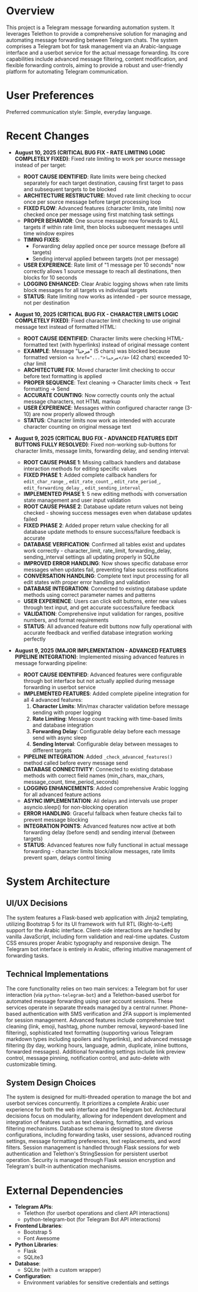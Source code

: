 # Overview

This project is a Telegram message forwarding automation system. It leverages Telethon to provide a comprehensive solution for managing and automating message forwarding between Telegram chats. The system comprises a Telegram bot for task management via an Arabic-language interface and a userbot service for the actual message forwarding. Its core capabilities include advanced message filtering, content modification, and flexible forwarding controls, aiming to provide a robust and user-friendly platform for automating Telegram communication.

# User Preferences

Preferred communication style: Simple, everyday language.

# Recent Changes

- **August 10, 2025 (CRITICAL BUG FIX - RATE LIMITING LOGIC COMPLETELY FIXED)**: Fixed rate limiting to work per source message instead of per target:
  - **ROOT CAUSE IDENTIFIED**: Rate limits were being checked separately for each target destination, causing first target to pass and subsequent targets to be blocked
  - **ARCHITECTURE RESTRUCTURE**: Moved rate limit checking to occur once per source message before target processing loop
  - **FIXED FLOW**: Advanced features (character limits, rate limits) now checked once per message using first matching task settings
  - **PROPER BEHAVIOR**: One source message now forwards to ALL targets if within rate limit, then blocks subsequent messages until time window expires
  - **TIMING FIXES**: 
    - Forwarding delay applied once per source message (before all targets)
    - Sending interval applied between targets (not per message)
  - **USER EXPERIENCE**: Rate limit of "1 message per 10 seconds" now correctly allows 1 source message to reach all destinations, then blocks for 10 seconds
  - **LOGGING ENHANCED**: Clear Arabic logging shows when rate limits block messages for all targets vs individual targets
  - **STATUS**: Rate limiting now works as intended - per source message, not per destination

- **August 10, 2025 (CRITICAL BUG FIX - CHARACTER LIMITS LOGIC COMPLETELY FIXED)**: Fixed character limit checking to use original message text instead of formatted HTML:
  - **ROOT CAUSE IDENTIFIED**: Character limits were checking HTML-formatted text (with hyperlinks) instead of original message content
  - **EXAMPLE**: Message "مرحبا" (5 chars) was blocked because formatted version `<a href="...">مرحبا</a>` (42 chars) exceeded 10-char limit
  - **ARCHITECTURE FIX**: Moved character limit checking to occur before text formatting is applied
  - **PROPER SEQUENCE**: Text cleaning → Character limits check → Text formatting → Send
  - **ACCURATE COUNTING**: Now correctly counts only the actual message characters, not HTML markup
  - **USER EXPERIENCE**: Messages within configured character range (3-10) are now properly allowed through
  - **STATUS**: Character limits now work as intended with accurate character counting on original message text

- **August 9, 2025 (CRITICAL BUG FIX - ADVANCED FEATURES EDIT BUTTONS FULLY RESOLVED)**: Fixed non-working sub-buttons for character limits, message limits, forwarding delay, and sending interval:
  - **ROOT CAUSE PHASE 1**: Missing callback handlers and database interaction methods for editing specific values
  - **FIXED PHASE 1**: Added complete callback handlers for `edit_char_range_`, `edit_rate_count_`, `edit_rate_period_`, `edit_forwarding_delay_`, `edit_sending_interval_`
  - **IMPLEMENTED PHASE 1**: 5 new editing methods with conversation state management and user input validation
  - **ROOT CAUSE PHASE 2**: Database update return values not being checked - showing success messages even when database updates failed
  - **FIXED PHASE 2**: Added proper return value checking for all database update methods to ensure success/failure feedback is accurate
  - **DATABASE VERIFICATION**: Confirmed all tables exist and updates work correctly - character_limit, rate_limit, forwarding_delay, sending_interval settings all updating properly in SQLite
  - **IMPROVED ERROR HANDLING**: Now shows specific database error messages when updates fail, preventing false success notifications
  - **CONVERSATION HANDLING**: Complete text input processing for all edit states with proper error handling and validation
  - **DATABASE INTEGRATION**: Connected to existing database update methods using correct parameter names and patterns
  - **USER EXPERIENCE**: Users can click edit buttons, enter new values through text input, and get accurate success/failure feedback
  - **VALIDATION**: Comprehensive input validation for ranges, positive numbers, and format requirements
  - **STATUS**: All advanced feature edit buttons now fully operational with accurate feedback and verified database integration working perfectly

- **August 9, 2025 (MAJOR IMPLEMENTATION - ADVANCED FEATURES PIPELINE INTEGRATION)**: Implemented missing advanced features in message forwarding pipeline:
  - **ROOT CAUSE IDENTIFIED**: Advanced features were configurable through bot interface but not actually applied during message forwarding in userbot service
  - **IMPLEMENTED FEATURES**: Added complete pipeline integration for all 4 advanced features:
    1. **Character Limits**: Min/max character validation before message sending with proper logging
    2. **Rate Limiting**: Message count tracking with time-based limits and database integration
    3. **Forwarding Delay**: Configurable delay before each message send with async sleep
    4. **Sending Interval**: Configurable delay between messages to different targets
  - **PIPELINE INTEGRATION**: Added `_check_advanced_features()` method called before every message send
  - **DATABASE CONNECTIVITY**: Connected to existing database methods with correct field names (min_chars, max_chars, message_count, time_period_seconds)
  - **LOGGING ENHANCEMENTS**: Added comprehensive Arabic logging for all advanced feature actions
  - **ASYNC IMPLEMENTATION**: All delays and intervals use proper asyncio.sleep() for non-blocking operation
  - **ERROR HANDLING**: Graceful fallback when feature checks fail to prevent message blocking
  - **INTEGRATION POINTS**: Advanced features now active at both forwarding delay (before send) and sending interval (between targets)
  - **STATUS**: Advanced features now fully functional in actual message forwarding - character limits block/allow messages, rate limits prevent spam, delays control timing

# System Architecture

## UI/UX Decisions
The system features a Flask-based web application with Jinja2 templating, utilizing Bootstrap 5 for its UI framework with full RTL (Right-to-Left) support for the Arabic interface. Client-side interactions are handled by vanilla JavaScript, including form validation and real-time updates. Custom CSS ensures proper Arabic typography and responsive design. The Telegram bot interface is entirely in Arabic, offering intuitive management of forwarding tasks.

## Technical Implementations
The core functionality relies on two main services: a Telegram bot for user interaction (via `python-telegram-bot`) and a Telethon-based userbot for automated message forwarding using user account sessions. These services operate in separate threads managed by a central runner. Phone-based authentication with SMS verification and 2FA support is implemented for session management. Advanced features include comprehensive text cleaning (link, emoji, hashtag, phone number removal, keyword-based line filtering), sophisticated text formatting (supporting various Telegram markdown types including spoilers and hyperlinks), and advanced message filtering (by day, working hours, language, admin, duplicate, inline buttons, forwarded messages). Additional forwarding settings include link preview control, message pinning, notification control, and auto-delete with customizable timing.

## System Design Choices
The system is designed for multi-threaded operation to manage the bot and userbot services concurrently. It prioritizes a complete Arabic user experience for both the web interface and the Telegram bot. Architectural decisions focus on modularity, allowing for independent development and integration of features such as text cleaning, formatting, and various filtering mechanisms. Database schema is designed to store diverse configurations, including forwarding tasks, user sessions, advanced routing settings, message formatting preferences, text replacements, and word filters. Session management is handled through Flask sessions for web authentication and Telethon's StringSession for persistent userbot operation. Security is managed through Flask session encryption and Telegram's built-in authentication mechanisms.

# External Dependencies

- **Telegram APIs**:
    - Telethon (for userbot operations and client API interactions)
    - python-telegram-bot (for Telegram Bot API interactions)
- **Frontend Libraries**:
    - Bootstrap 5
    - Font Awesome
- **Python Libraries**:
    - Flask
    - SQLite3
- **Database**:
    - SQLite (with a custom wrapper)
- **Configuration**:
    - Environment variables for sensitive credentials and settings
```